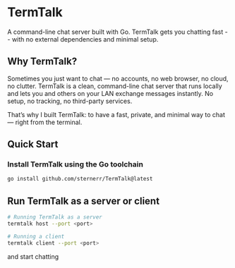 # TermTalk
A command-line chat server built with Go. TermTalk gets you chatting fast -- with no external dependencies and minimal setup.

## Why TermTalk?
Sometimes you just want to chat — no accounts, no web browser, no cloud, no clutter. TermTalk is a clean, command-line chat server that runs locally and lets you and others on your LAN exchange messages instantly. No setup, no tracking, no third-party services.

That’s why I built TermTalk: to have a fast, private, and minimal way to chat — right from the terminal.

## Quick Start

### Install TermTalk using the Go toolchain
```bash
go install github.com/sternerr/TermTalk@latest
```

## Run TermTalk as a server or client
```bash
# Running TermTalk as a server
termtalk host --port <port>

# Running a client
termtalk client --port <port> 
```
and start chatting

